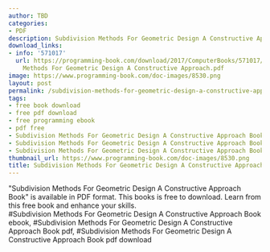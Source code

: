 ```yaml
---
author: TBD
categories:
- PDF
description: Subdivision Methods For Geometric Design A Constructive Approach Book
download_links:
- info: '571017'
  url: https://programming-book.com/download/2017/ComputerBooks/571017/Subdivision
    Methods For Geometric Design A Constructive Approach.pdf
image: https://www.programming-book.com/doc-images/8530.png
layout: post
permalink: /subdivision-methods-for-geometric-design-a-constructive-approach-book.html
tags:
- free book download
- free pdf download
- free programming ebook
- pdf free
- Subdivision Methods For Geometric Design A Constructive Approach Book ebook
- Subdivision Methods For Geometric Design A Constructive Approach Book pdf
- Subdivision Methods For Geometric Design A Constructive Approach Book pdf download
thumbnail_url: https://www.programming-book.com/doc-images/8530.png
title: Subdivision Methods For Geometric Design A Constructive Approach Book
---
```


 
<div class="item-desc text-justify">
  "Subdivision Methods For Geometric Design A Constructive Approach Book" is available in PDF format. This books is free to download. Learn from this free book and enhance your skills.
  <br>
  #Subdivision Methods For Geometric Design A Constructive Approach Book ebook, #Subdivision Methods For Geometric Design A Constructive Approach Book pdf, #Subdivision Methods For Geometric Design A Constructive Approach Book pdf download
</div>